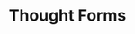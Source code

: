 ---
title: "Thought Forms"
summary: "4 piece band from England's rural South-West. Making music since May 2004. They contributed music to the 2015 film \"Ex Machina\"."
image: "thought-forms.jpg"
---